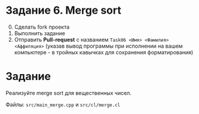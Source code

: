# Задание 6. Merge sort

0. Сделать fork проекта
1. Выполнить задание
2. Отправить **Pull-request** с названием ```Task06 <Имя> <Фамилия> <Аффиляция>``` (указав вывод программы при исполнении на вашем компьютере - в тройных кавычках для сохранения форматирования)

Задание
=========

Реализуйте merge sort для вещественных чисел.

Файлы: ```src/main_merge.cpp``` и ```src/cl/merge.cl```
